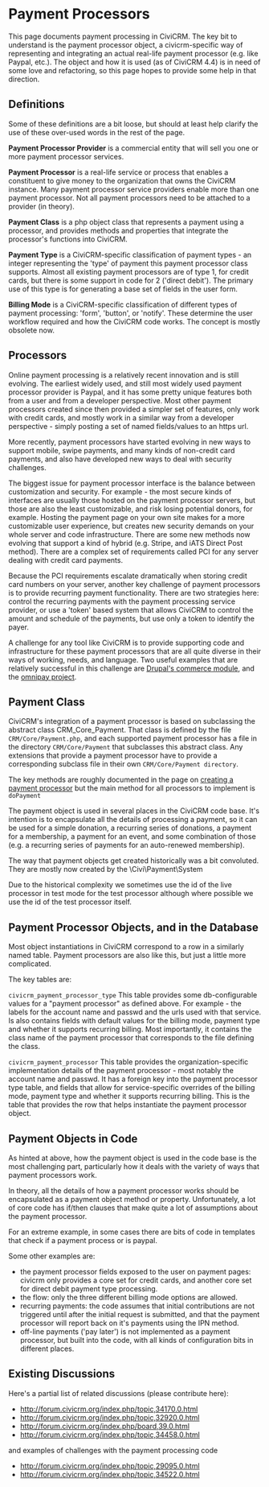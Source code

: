 # Payment Processors

This page documents payment processing in CiviCRM. The key bit to understand is the payment processor object, a civicrm-specific way of representing and integrating an actual real-life payment processor (e.g. like Paypal, etc.). The object and how it is used (as of CiviCRM 4.4) is in need of some love and refactoring, so this page hopes to provide some help in that direction.


## Definitions

Some of these definitions are a bit loose, but should at least help
clarify the use of these over-used words in the rest of the page.

**Payment Processor Provider** is a commercial entity that will sell you
one or more payment processor services.

**Payment Processor** is a real-life service or process that enables a
constituent to give money to the organization that owns the CiviCRM
instance. Many payment processor service providers enable more than one
payment processor. Not all payment processors need to be attached to a
provider (in theory).

**Payment Class** is a php object class that represents a payment using
a processor, and provides methods and properties that integrate the
processor's functions into CiviCRM.

**Payment Type** is a CiviCRM-specific classification of payment types -
an integer representing the 'type' of payment this payment processor
class supports. Almost all existing payment processors are of type 1,
for credit cards, but there is some support in code for 2 ('direct
debit'). The primary use of this type is for generating a base set of
fields in the user form.

**Billing Mode** is a CiviCRM-specific classification of different types
of payment processing: 'form', 'button', or 'notify'. These determine
the user workflow required and how the CiviCRM code works. The concept is
mostly obsolete now.

## Processors

Online payment processing is a relatively recent innovation and is still
evolving. The earliest widely used, and still most widely used payment
processor provider is Paypal, and it has some pretty unique features
both from a user and from a developer perspective. Most other payment
processors created since then provided a simpler set of features, only
work with credit cards, and mostly work in a similar way from a
developer perspective - simply posting a set of named fields/values to
an https url.

More recently, payment processors have started evolving in new ways to
support mobile, swipe payments, and many kinds of non-credit card
payments, and also have developed new ways to deal with security
challenges.

The biggest issue for payment processor interface is the balance between
customization and security. For example - the most secure kinds of
interfaces are usually those hosted on the payment processor servers,
but those are also the least customizable, and risk losing potential
donors, for example. Hosting the payment page on your own site makes for
a more customizable user experience, but creates new security demands on
your whole server and code infrastructure. There are some new methods
now evolving that support a kind of hybrid (e.g. Stripe, and iATS Direct
Post method). There are a complex set of requirements called PCI for any
server dealing with credit card payments.

Because the PCI requirements escalate dramatically when storing credit
card numbers on your server, another key challenge of payment processors
is to provide recurring payment functionality. There are two strategies
here: control the recurring payments with the payment processing service
provider, or use a 'token' based system that allows CiviCRM to control
the amount and schedule of the payments, but use only a token to
identify the payer.

A challenge for any tool like CiviCRM is to provide supporting code and
infrastructure for these payment processors that are all quite diverse
in their ways of working, needs, and language. Two useful examples that
are relatively successful in this challenge are [Drupal's commerce
module](http://drupal.org/project/commerce), and the
[omnipay
project](https://github.com/thephpleague/omnipay).

## Payment Class

CiviCRM's integration of a payment processor is based on subclassing the
abstract class CRM_Core_Payment. That class is defined by the file
`CRM/Core/Payment.php`, and each supported payment processor has a file in
the directory `CRM/Core/Payment` that subclasses this abstract class. Any
extensions that provide a payment processor have to provide a
corresponding subclass file in their own `CRM/Core/Payment directory`.

The key methods are roughly documented in the page on [creating a payment processor](/extensions/payment-processors/create.md)
but the main method for all processors to implement is `doPayment`

The payment object is used in several places in the CiviCRM code base.
It's intention is to encapsulate all the details of processing a
payment, so it can be used for a simple donation, a recurring series of
donations, a payment for a membership, a payment for an event, and some
combination of those (e.g. a recurring series of payments for an
auto-renewed membership).

The way that payment objects get created historically was a bit convoluted. 
They are mostly now created by the \Civi\Payment\System

Due to the historical complexity we sometimes use the id of the
live processor in test mode for the test processor although
where possible we use the id of the test processor itself.

## Payment Processor Objects, and in the Database

Most object instantiations in CiviCRM correspond to a row in a similarly
named table. Payment processors are also like this, but just a little
more complicated.

The key tables are:

`civicrm_payment_processor_type` This table provides some
db-configurable values for a "payment processor" as defined above. For
example - the labels for the account name and passwd and the urls used
with that service. Is also contains fields with default values for the
billing mode, payment type and whether it supports recurring billing.
Most importantly, it contains the class name of the payment processor
that corresponds to the file defining the class.

`civicrm_payment_processor` This table provides the
organization-specific implementation details of the payment processor -
most notably the account name and passwd. It has a foreign key into the
payment processor type table, and fields that allow for service-specific
overrides of the billing mode, payment type and whether it supports
recurring billing. This is the table that provides the row that helps
instantiate the payment processor object.

## Payment Objects in Code

As hinted at above, how the payment object is used in the code base is
the most challenging part, particularly how it deals with the variety of
ways that payment processors work.

In theory, all the details of how a payment processor works should be
encapsulated as a payment object method or property. Unfortunately, a
lot of core code has if/then clauses that make quite a lot of
assumptions about the payment processor.

For an extreme example, in some cases there are bits of code in
templates that check if a payment process or is paypal.

Some other examples are:

-   the payment processor fields exposed to the user on payment pages:
    civicrm only provides a core set for credit cards, and another core
    set for direct debit payment type processing.
-   the flow: only the three different billing mode options are allowed.
-   recurring payments: the code assumes that initial contributions are
    not triggered until after the initial request is submitted, and that
    the payment processor will report back on it's payments using the
    IPN method.
-   off-line payments ('pay later') is not implemented as a payment
    processor, but built into the code, with all kinds of configuration
    bits in different places.

## Existing Discussions

Here's a partial list of related discussions (please contribute here):

* <http://forum.civicrm.org/index.php/topic,34170.0.html>
* <http://forum.civicrm.org/index.php/topic,32920.0.html>
* <http://forum.civicrm.org/index.php/board,39.0.html>
* <http://forum.civicrm.org/index.php/topic,34458.0.html>

and examples of challenges with the payment processing code

* <http://forum.civicrm.org/index.php/topic,29095.0.html>
* <http://forum.civicrm.org/index.php/topic,34522.0.html>

